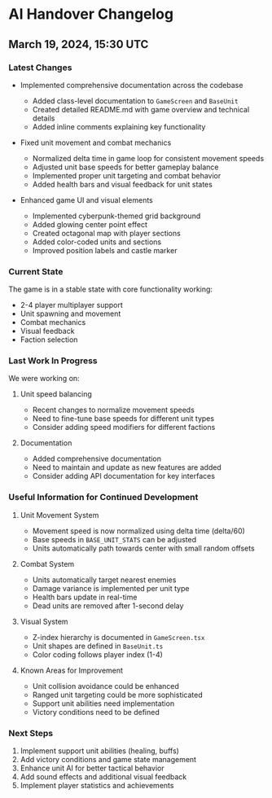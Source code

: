 # AI Handover Changelog

## March 19, 2024, 15:30 UTC

### Latest Changes
- Implemented comprehensive documentation across the codebase
  - Added class-level documentation to `GameScreen` and `BaseUnit`
  - Created detailed README.md with game overview and technical details
  - Added inline comments explaining key functionality

- Fixed unit movement and combat mechanics
  - Normalized delta time in game loop for consistent movement speeds
  - Adjusted unit base speeds for better gameplay balance
  - Implemented proper unit targeting and combat behavior
  - Added health bars and visual feedback for unit states

- Enhanced game UI and visual elements
  - Implemented cyberpunk-themed grid background
  - Added glowing center point effect
  - Created octagonal map with player sections
  - Added color-coded units and sections
  - Improved position labels and castle marker

### Current State
The game is in a stable state with core functionality working:
- 2-4 player multiplayer support
- Unit spawning and movement
- Combat mechanics
- Visual feedback
- Faction selection

### Last Work In Progress
We were working on:
1. Unit speed balancing
   - Recent changes to normalize movement speeds
   - Need to fine-tune base speeds for different unit types
   - Consider adding speed modifiers for different factions

2. Documentation
   - Added comprehensive documentation
   - Need to maintain and update as new features are added
   - Consider adding API documentation for key interfaces

### Useful Information for Continued Development
1. Unit Movement System
   - Movement speed is now normalized using delta time (delta/60)
   - Base speeds in `BASE_UNIT_STATS` can be adjusted
   - Units automatically path towards center with small random offsets

2. Combat System
   - Units automatically target nearest enemies
   - Damage variance is implemented per unit type
   - Health bars update in real-time
   - Dead units are removed after 1-second delay

3. Visual System
   - Z-index hierarchy is documented in `GameScreen.tsx`
   - Unit shapes are defined in `BaseUnit.ts`
   - Color coding follows player index (1-4)

4. Known Areas for Improvement
   - Unit collision avoidance could be enhanced
   - Ranged unit targeting could be more sophisticated
   - Support unit abilities need implementation
   - Victory conditions need to be defined

### Next Steps
1. Implement support unit abilities (healing, buffs)
2. Add victory conditions and game state management
3. Enhance unit AI for better tactical behavior
4. Add sound effects and additional visual feedback
5. Implement player statistics and achievements 
